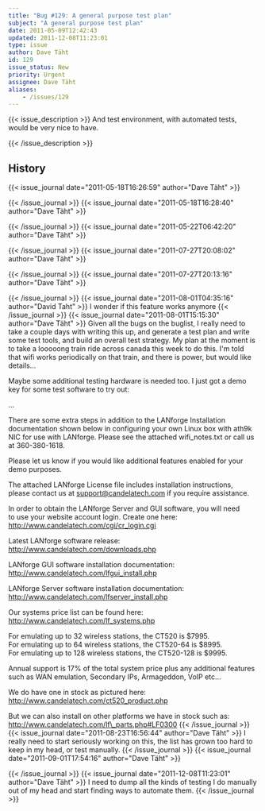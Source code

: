```yaml
---
title: "Bug #129: A general purpose test plan"
subject: "A general purpose test plan"
date: 2011-05-09T12:42:43
updated: 2011-12-08T11:23:01
type: issue
author: Dave Täht
id: 129
issue_status: New
priority: Urgent
assignee: Dave Täht
aliases:
    - /issues/129
---
```


{{< issue_description >}}
And test environment, with automated tests, would be very nice to have.


{{< /issue_description >}}

## History
{{< issue_journal date="2011-05-18T16:26:59" author="Dave Täht" >}}

{{< /issue_journal >}}
{{< issue_journal date="2011-05-18T16:28:40" author="Dave Täht" >}}

{{< /issue_journal >}}
{{< issue_journal date="2011-05-22T06:42:20" author="Dave Täht" >}}

{{< /issue_journal >}}
{{< issue_journal date="2011-07-27T20:08:02" author="Dave Täht" >}}

{{< /issue_journal >}}
{{< issue_journal date="2011-07-27T20:13:16" author="Dave Täht" >}}

{{< /issue_journal >}}
{{< issue_journal date="2011-08-01T04:35:16" author="David Taht" >}}
I wonder if this feature works anymore
{{< /issue_journal >}}
{{< issue_journal date="2011-08-01T15:15:30" author="Dave Täht" >}}
Given all the bugs on the buglist, I really need to take a couple days
with writing this up, and generate a test plan and write some test
tools, and build an overall test strategy. My plan at the moment is to
take a looooong train ride across canada this week to do this. I'm told
that wifi works periodically on that train, and there is power, but
would like details...

Maybe some additional testing hardware is needed too. I just got a demo
key for some test software to try out:

...

There are some extra steps in addition to the LANforge Installation
documentation shown below in configuring your own Linux box with ath9k
NIC for use with LANforge. Please see the attached wifi\_notes.txt or
call us at 360-380-1618.

Please let us know if you would like additional features enabled for
your demo purposes.

The attached LANforge License file includes installation instructions,\
please contact us at support@candelatech.com if you require assistance.

In order to obtain the LANforge Server and GUI software, you will need\
to use your website account login. Create one here:\
http://www.candelatech.com/cgi/cr_login.cgi

Latest LANforge software release:\
http://www.candelatech.com/downloads.php

LANforge GUI software installation documentation:\
http://www.candelatech.com/lfgui_install.php

LANforge Server software installation documentation:\
http://www.candelatech.com/lfserver_install.php

Our systems price list can be found here:\
http://www.candelatech.com/lf_systems.php

For emulating up to 32 wireless stations, the CT520 is \$7995.\
For emulating up to 64 wireless stations, the CT520-64 is \$8995.\
For emulating up to 128 wireless stations, the CT520-128 is \$9995.

Annual support is 17% of the total system price plus any additional
features such as WAN emulation, Secondary IPs, Armageddon, VoIP etc...

We do have one in stock as pictured here:\
http://www.candelatech.com/ct520_product.php

But we can also install on other platforms we have in stock such as:\
http://www.candelatech.com/lf\_parts.php#LF0300
{{< /issue_journal >}}
{{< issue_journal date="2011-08-23T16:56:44" author="Dave Täht" >}}
I really need to start seriously working on this, the list has grown too
hard to keep in my head, or test manually.
{{< /issue_journal >}}
{{< issue_journal date="2011-09-01T17:54:16" author="Dave Täht" >}}

{{< /issue_journal >}}
{{< issue_journal date="2011-12-08T11:23:01" author="Dave Täht" >}}
I need to dump all the kinds of testing I do manually out of my head and
start finding ways to automate them.
{{< /issue_journal >}}

